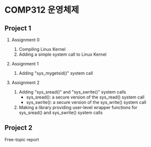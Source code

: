 # COMP312 운영체제

## Project 1
1. Assignment 0
    1. Compiling Linux Kernel
    2. Adding a simple system call to Linux Kernel
 
2. Assignment 1
    1. Adding "sys_mygetsid()" system call
 
3. Assignment 2
    1. Adding "sys_sread()" and "sys_swrite()" system calls
        - sys_sread(): a secure version of the sys_read() system call
        - sys_swrite(): a secure version of the sys_write() system call
    2. Making a library providing user-level wrapper functions for sys_sread() and sys_swrite() system calls

## Project 2
Free-topic report
